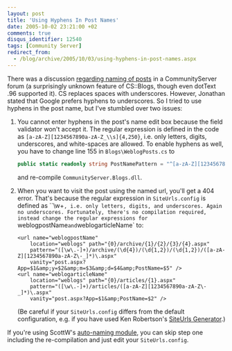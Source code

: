 ```yaml
---
layout: post
title: 'Using Hyphens In Post Names'
date: 2005-10-02 23:21:00 +02
comments: true
disqus_identifier: 12540
tags: [Community Server]
redirect_from:
  - /blog/archive/2005/10/03/using-hyphens-in-post-names.aspx
---
```


There was a discussion [regarding naming of posts](http://communityserver.org/forums/498215/ShowPost.aspx) in a CommunityServer forum (a surprisingly unknown feature of CS::Blogs, though even dotText .96 supported it). CS replaces spaces with underscores. However, Jonathan stated that Google prefers hyphens to underscores. So I tried to use hyphens in the post name, but I've stumbled over two issues:

1.  You cannot enter hyphens in the post's name edit box because the field validator won't accept it. The regular expression is defined in the code as `[a-zA-Z][1234567890a-zA-Z_\\s]{4,250}`, i.e. only letters, digits, underscores, and white-spaces are allowed. To enable hyphens as well, you have to change line 155 in `Blogs\WeblogPosts.cs` to

    ``` csharp
    public static readonly string PostNamePattern = "^[a-zA-Z][1234567890a-zA-Z\\-_\\s]{4,250}$";
    ```

    and re-compile `CommunityServer.Blogs.dll`.

2.  When you want to visit the post using the named url, you'll get a 404 error. That's because the regular expression in `SiteUrls.config` is defined as ``\w+`, i.e. only letters, digits, and underscores. Again no underscores. Fortunately, there's no compilation required, instead change the regular expressions for `weblogpostName` and `weblogarticleName` to:

    ``` aspx-cs
    <url name="weblogpostName"
        location="weblogs" path="{0}/archive/{1}/{2}/{3}/{4}.aspx"
        pattern="([\w\.-]+)/archive/(\d{4})/(\d{1,2})/(\d{1,2})/([a-zA-Z][1234567890a-zA-Z\-_]*)\.aspx"
        vanity="post.aspx?App=$1&amp;y=$2&amp;m=$3&amp;d=$4&amp;PostName=$5" />
    <url name="weblogarticleName"
        location="weblogs" path="{0}/articles/{1}.aspx"
        pattern="([\w\.-]+)/articles/([a-zA-Z][1234567890a-zA-Z\-_]*)\.aspx"
        vanity="post.aspx?App=$1&amp;PostName=$2" />
    ```

    (Be careful if your `SiteUrls.config` differs from the default configuration, e.g. if you have used Ken Robertson's [SiteUrls Generator](http://www.qgyen.net/csaddins/singlesite/).)

If you're using ScottW's [auto-naming module](http://scottwater.com/blog/archive/2005/09/23/Auto_Name_Your_CS_Posts.aspx), you can skip step one including the re-compilation and just edit your `SiteUrls.config`.


